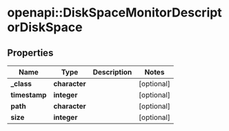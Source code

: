 # openapi::DiskSpaceMonitorDescriptorDiskSpace


## Properties
Name | Type | Description | Notes
------------ | ------------- | ------------- | -------------
**_class** | **character** |  | [optional] 
**timestamp** | **integer** |  | [optional] 
**path** | **character** |  | [optional] 
**size** | **integer** |  | [optional] 


